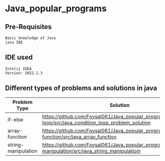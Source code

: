 # Java_popular_programs
## Pre-Requisites
    Basic knowledge of Java
    java IDE
## IDE used
    Intelij IDEA
    Version: 2022.2.3
## Different types of problems and solutions in java
|Problem Type|                        Solution	                                    |
|------------|------------------------------------------------------------------|
| if-else      |https://github.com/Foysal061/Java_popular_programs/tree/ifelse-loop/src/java_condition_loop_problem_solution    |
| array-function    |https://github.com/Foysal061/Java_popular_programs/tree/array-function/src/java_array_function   |
| string-manipulation    |https://github.com/Foysal061/Java_popular_programs/tree/string-manipulation/src/java_string_manipulatioin   |